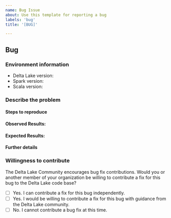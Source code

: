 ```yaml
---
name: Bug Issue
about: Use this template for reporting a bug
labels: 'bug'
title: '[BUG]'

---
```


## Bug

### Environment information

* Delta Lake version:
* Spark version:
* Scala version:

### Describe the problem

#### Steps to reproduce

<!--
1. _____
2. _____
3. _____
-->

#### Observed Results:

<!-- What happened?  This could be a description, log output, etc. -->

#### Expected Results:

<!-- What did you expect to happen? -->

#### Further details

<!--
Include any additional details that may be useful for diagnosing the problem here. If including tracebacks, please include the full traceback. Large logs and files should be attached.
-->

### Willingness to contribute

The Delta Lake Community encourages bug fix contributions. Would you or another member of your organization be willing to contribute a fix for this bug to the Delta Lake code base?

- [ ] Yes. I can contribute a fix for this bug independently.
- [ ] Yes. I would be willing to contribute a fix for this bug with guidance from the Delta Lake community.
- [ ] No. I cannot contribute a bug fix at this time.
